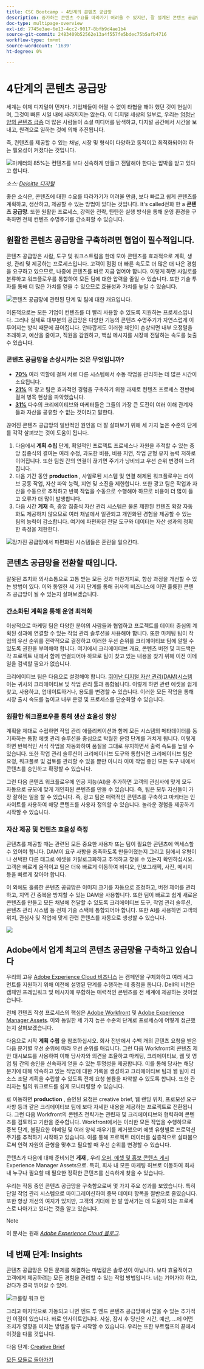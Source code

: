```yaml
---
title: CSC Bootcamp - 4단계의 콘텐츠 공급망
description: 증가하는 콘텐츠 수요를 따라가기 어려울 수 있지만, 잘 설계된 콘텐츠 공급망을 통해 빠르고 쉽게 콘텐츠를 계획하고, 생산하고, 전달할 수 있습니다.
doc-type: multipage-overview
exl-id: 7745e3ae-6e13-4cc2-9017-8bfb9d4ae1b4
source-git-commit: 2483409b52562e13a4f557fe5bdec75b5afb4716
workflow-type: tm+mt
source-wordcount: '1639'
ht-degree: 0%

---
```


# 4단계의 콘텐츠 공급망

세계는 이제 디지털이 먼저다. 기업체들이 어쩔 수 없이 타협을 해야 했던 것이 현실이며, 그것이 빠른 시일 내에 사라지지는 않는다. 이 디지털 세상의 일부로, 우리는 [엄청난 양의 콘텐츠 급증](https://www.prnewswire.com/news-releases/content-marketing-market-size-to-grow-by-usd-487-24-billion--by-objective-platform-end-user-and-geography---forecast-and-analysis-2022-2026--301562808.html) 더 많은 사람들이 소셜 미디어를 탐색하고, 디지털 공간에서 시간을 보내고, 원격으로 일하는 것에 의해 추진됩니다.

즉, 컨텐츠를 제공할 수 있는 채널, 시장 및 형식이 다양하고 동적이고 최적화되어야 하는 필요성이 커졌다는 것입니다.

![마케터의 85%는 컨텐츠를 보다 신속하게 만들고 전달해야 한다는 압박을 받고 있다고 합니다.](./images/pressure-to-create-content.png)

_소스:_ [_Deloitte 디지털_](https://www2.deloitte.com/content/dam/Deloitte/uk/Documents/consultancy/deloitte-uk-future-of-experience-time-to-market.pdf)

좋은 소식은, 콘텐츠에 대한 수요를 따라가기가 어려울 만큼, 보다 빠르고 쉽게 콘텐츠를 계획하고, 생산하고, 제공할 수 있는 방법이 있다는 것입니다. It&#39;s called전화 한 a  **콘텐츠 공급망**. 또한 원활한 프로세스, 강력한 전략, 탄탄한 실행 방식을 통해 운영 환경을 구축하면 전체 컨텐츠 수명주기를 간소화할 수 있습니다.

## 원활한 콘텐츠 공급망을 구축하려면 협업이 필수적입니다.

콘텐츠 공급망은 사람, 도구 및 워크스트림을 한데 모아 콘텐츠를 효과적으로 계획, 생성, 관리 및 제공하는 프로세스입니다. 고객이 점점 더 빠른 속도로 더 많은 더 나은 경험을 요구하고 있으므로, 나중에 콘텐츠를 바로 지금 얻어야 합니다. 이렇게 하면 사일로를 분류하고 워크플로우를 통합하여 모든 팀에 대한 압력을 줄일 수 있습니다. 또한 기술 투자를 통해 더 많은 가치를 얻을 수 있으므로 효율성과 가치를 높일 수 있습니다.

![콘텐츠 공급망에 관련된 단계 및 팀에 대한 개요입니다.](./images/csc-overview.png)

이론적으로는 모든 기업이 컨텐츠를 더 빨리 사용할 수 있도록 지원하는 프로세스입니다. 그러나 실제로 대부분의 공급망은 다양한 기능의 콘텐츠 수명주기가 자연스럽게 이루어지는 방식 때문에 끊어집니다. 안타깝게도 이러한 체인이 손상되면 내부 오정렬을 초래하고, 예산을 줄이고, 직원을 감원하고, 핵심 메시지를 시장에 전달하는 속도를 늦출 수 있습니다.

### 콘텐츠 공급망을 손상시키는 것은 무엇입니까?

- [**70%**](https://business.adobe.com/resources/reports/future-creative-experiences.html) 여러 역할에 걸쳐 서로 다른 시스템에서 수동 작업을 관리하는 데 많은 시간이 소요됩니다.
- [**21%**](https://business.adobe.com/resources/reports/future-creative-experiences.html) 의 광고 팀은 효과적인 경험을 구축하기 위한 과제로 컨텐츠 프로세스 전반에 걸쳐 병목 현상을 파악했습니다.
- [**31%**](https://www.fotoware.com/blog/dam-industry-trends-by-fotoware) 다수의 크리에이티브와 마케터들은 그들의 가장 큰 도전이 여러 이해 관계자들과 자산을 공유할 수 없는 것이라고 말한다.

끊어진 콘텐츠 공급망의 일반적인 원인을 더 잘 살펴보기 위해 세 가지 높은 수준의 단계를 각각 살펴보는 것이 도움이 됩니다.

1. 다음에서  **계획 수립**  단계, 획일적인 프로젝트 프로세스나 자원을 추적할 수 있는 중앙 집중식의 결여는 여러 수정, 과도한 비용, 비용 지연, 작업 균형 유지 능력 저하로 이어집니다. 또한 팀원 간의 연결이 끊기면 주기가 낭비되고 우선 순위 변경이 느려집니다.
2. 다음 기간 동안  **production** , 사일로된 시스템 및 연결 해제된 워크플로우는 라이브 공동 작업, 자산 파악 능력, 지연 및 소진을 제한합니다. 또한 광고 팀은 작업과 자산을 수동으로 추적하고 반복 작업을 수동으로 수행해야 하므로 비용이 더 많이 들고 오류가 더 많이 발생합니다.
3. 다음 시간  **게재** 즉, 중앙 집중식 자산 관리 시스템은 물론 제한된 컨텐츠 확장 자동화도 제공하지 않으므로 여러 채널에서 일관되고 개인화된 경험을 제공할 수 있는 팀의 능력이 감소합니다. 여기에 파편화된 전달 도구와 데이터는 자산 성과의 정확한 측정을 제한한다.

![망가진 공급망에서 파편화된 시스템들은 혼란을 일으킨다.](./images/fragmented-supply-chain.png)

## 콘텐츠 공급망을 전환할 때입니다.

잘못된 조치와 의사소통으로 고통 받는 모든 것과 마찬가지로, 항상 과정을 개선할 수 있는 방법이 있다. 이와 동일한 세 가지 단계를 통해 귀사의 비즈니스에 어떤 훌륭한 콘텐츠 공급망이 될 수 있는지 살펴보겠습니다.

### 간소화된 계획을 통해 운영 최적화

이상적으로 마케팅 팀은 다양한 분야의 사람들과 협업하고 프로젝트를 데이터 중심의 계획된 성과에 연결할 수 있는 작업 관리 솔루션을 사용해야 합니다. 또한 마케팅 팀이 작업의 우선 순위를 전략적으로 결정하고 이러한 우선 순위를 크리에이티브 팀에 알릴 수 있도록 권한을 부여해야 합니다. 여기에서 크리에이티브 개요, 콘텐츠 버전 및 피드백은 각 프로젝트 내에서 함께 연결되어야 하므로 팀이 찾고 있는 내용을 찾기 위해 이전 이메일을 검색할 필요가 없습니다.

크리에이티브 팀은 다음으로 설정해야 합니다. [뛰어난 디지털 자산 관리](https://business.adobe.com/products/experience-manager/assets/digital-asset-management.html)[(DAM)](https://business.adobe.com/products/experience-manager/assets/digital-asset-management.html)[시스템](https://business.adobe.com/products/experience-manager/assets/digital-asset-management.html) 이는 귀사의 크리에이티브 및 작업 관리 툴과 통합됩니다. 이렇게 하면 관련 에셋을 쉽게 찾고, 사용하고, 업데이트하거나, 용도를 변경할 수 있습니다. 이러한 모든 작업을 통해 시장 출시 속도를 높이고 내부 운영 및 프로세스를 단순화할 수 있습니다.

### 원활한 워크플로우를 통해 생산 효율성 향상

계획을 제대로 수립하면 작업 관리 애플리케이션과 함께 모든 시스템의 메타데이터를 동기화하는 통합 에셋 관리 솔루션을 중심으로 탁월한 운영 단계를 거치게 됩니다. 이렇게 하면 반복적인 서식 작업을 자동화하여 품질을 그대로 유지하면서 출력 속도를 높일 수 있습니다. 또한 작업 관리 솔루션이 크리에이티브 도구와 통합되면 크리에이티브 팀은 요청, 워크플로 및 검토를 관리할 수 있을 뿐만 아니라 이미 작업 중인 모든 도구 내에서 콘텐츠를 승인하고 확정할 수 있습니다.

그런 다음 콘텐츠 워크플로우에 인공 지능(AI)을 추가하면 고객의 관심사에 맞게 모두 자동으로 규모에 맞게 개인화된 콘텐츠를 만들 수 있습니다. 즉, 팀은 모두 자신들이 가장 잘하는 일을 할 수 있습니다. 즉, 광고 팀은 매력적인 콘텐츠를 구축하고 마케터는 인사이트를 사용하여 해당 콘텐츠를 사용자 정의할 수 있습니다. 놀라운 경험을 제공하기 시작할 수 있습니다.

### 자산 제공 및 컨텐츠 효율성 측정

콘텐츠를 제공할 때는 관련된 모든 중요한 사용자 또는 팀이 필요한 콘텐츠에 액세스할 수 있어야 합니다. DAM이 요구 사항을 충족하도록 만들어졌는지 그리고 팀에서 유형이나 선택한 다른 태그로 에셋을 카탈로그화하고 추적하고 찾을 수 있는지 확인하십시오. 고객은 빠르게 움직이고 팀은 더욱 빠르게 이동하여 비디오, 인포그래픽, 사진, 메시지 등을 빠르게 찾아야 합니다.

이 외에도 훌륭한 콘텐츠 공급망은 이미지 크기를 자동으로 조정하고, 버전 제어를 관리하고, 지역 간 중복을 방지할 수 있는 DAM을 사용합니다. 또한 팀이 빠르고 쉽게 새로운 콘텐츠를 만들고 모든 채널에 전달할 수 있도록 크리에이티브 도구, 작업 관리 솔루션, 콘텐츠 관리 시스템 등 전체 기술 스택에 통합되어야 합니다. 또한 AI를 사용하면 고객의 위치, 관심사 및 작업에 맞게 관련 콘텐츠를 자동으로 생성할 수 있습니다.

![](./images/csc-in-action.png)

## Adobe에서 업계 최고의 콘텐츠 공급망을 구축하고 있습니다

우리의 고유 [Adobe Experience Cloud 비즈니스](https://business.adobe.com/) 는 캠페인을 구체화하고 여러 세그먼트를 지원하기 위해 이전에 설명된 단계를 수행하는 데 중점을 둡니다. Dell의 비전은 캠페인 프레임워크 및 메시지에 부합하는 매력적인 콘텐츠를 전 세계에 제공하는 것이었습니다.

전체 컨텐츠 작성 프로세스의 핵심은 [Adobe Workfront](https://business.adobe.com/products/workfront/main.html) 및 [Adobe Experience Manager Assets](https://business.adobe.com/products/experience-manager/assets/aem-assets.html). 이와 동일한 세 가지 높은 수준의 단계로 프로세스에 어떻게 접근했는지 살펴보겠습니다.

다음으로 시작  **계획 수립** 을 참조하십시오. 회사 전반에서 수백 개의 콘텐츠 요청을 받은 다음 분기별 우선 순위에 따라 우선 순위를 매깁니다. 그런 다음 Workfront의 콘텐츠 제안 대시보드를 사용하여 이해 당사자와 의견을 조율하고 마케팅, 크리에이티브, 웹 및 영업 팀 간의 승인을 신속하게 얻을 수 있는 투명성을 제공합니다. 이를 통해 당사는 해당 분기에 대해 약속하고 있는 작업에 대한 기록을 생성하고 크리에이티브 팀과 웹 팀이 리소스 조달 계획을 수립할 수 있도록 전체 요청 볼륨을 파악할 수 있도록 합니다. 또한 관리자는 팀의 워크로드를 쉽게 모니터링할 수 있습니다.

로 이동하면  **production** , 승인된 요청은 creative brief, 웹 랜딩 위치, 프로모션 요구 사항 등과 같은 크리에이티브 팀에 보다 자세한 내용을 제공하는 프로젝트로 전환됩니다. 그런 다음 Workfront의 콘텐츠 전략가는 관련자 및 크리에이티브와 협력하여 콘텐츠를 검토하고 기한을 준수합니다. Workfront에서는 이러한 모든 작업을 수행하므로 중복 단계, 불필요한 이메일 및 여러 양식 채우기를 제거했으며 에셋 유형별로 프로덕션 주기를 추적하기 시작하고 있습니다. 이를 통해 프로젝트 데이터를 심층적으로 살펴봄으로써 인력 자원의 균형을 맞추고 필요할 때 우선 순위를 변경할 수 있습니다.

콘텐츠가 다음에 대해 준비되면  **게재** , 우리 [오퍼, 에셋 및 홍보 콘텐츠 게시](https://business.adobe.com/customer-success-stories/adobe-content-hub-case-study.html) Experience Manager Assets으로. 특히, 회사 내 모든 마케팅 허브로 이동하여 회사 내 누구나 필요할 때 필요한 정확한 콘텐츠를 신속하게 찾을 수 있습니다.

우리는 작동 중인 콘텐츠 공급망을 구축함으로써 몇 가지 주요 성과를 보았습니다. 특히 단일 작업 관리 시스템으로 마이그레이션하여 중복 데이터 항목을 절반으로 줄였습니다. 또한 항상 개선의 여지가 있지만, 고객의 기대에 한 발 앞서가는 데 도움이 되는 프로세스로 나아가고 있다는 것을 알고 있습니다.

>[!NOTE]
>
> 이 문서는 원래 [_Adobe Experience Cloud 블로그_](https://business.adobe.com/blog/how-to/create-a-content-supply-chain-that-will-stand-the-test-of-time).

## 네 번째 단계: Insights

콘텐츠 공급망은 모든 문제를 해결하는 마법같은 솔루션이 아닙니다. 보다 효율적이고 고객에게 제공하려는 모든 경험을 관리할 수 있는 작업 방법입니다. 너는 기어가야 하고, 걷다가 결국 뛰어갈 수 있어.

![크롤링 워크 런](./images/crawl-walk-run.png)

그리고 마지막으로 가동되고 나면 엔드 투 엔드 콘텐츠 공급망에서 얻을 수 있는 추가적인 이점이 있습니다. 바로 인사이트입니다. 사실, 잠시 후 당신은 시간, 예산, ...에 어떤 조치가 영향을 미치는 방법을 탐구 시작할 수 있습니다. 우리는 또한 부트캠프의 끝에서 이것을 다룰 것입니다.

다음 단계: [Creative Brief](./creative-brief.md)

[모든 모듈로 돌아가기](./overview.md)
